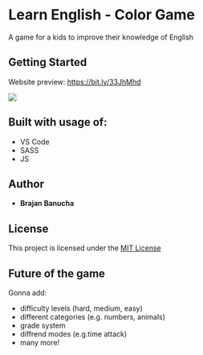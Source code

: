 # Learn English - Color Game

A game for a kids to improve their knowledge of English

## Getting Started

Website preview: https://bit.ly/33JhMhd

![](https://i.imgur.com/01bpODu.png)

## Built with usage of:

* VS Code
* SASS
* JS

## Author

* **Brajan Banucha** 

## License

This project is licensed under the [MIT License](LICENSE)

## Future of the game

Gonna add:
- difficulty levels (hard, medium, easy)
- different categories (e.g. numbers, animals)
- grade system
- diffrend modes (e.g.time attack)
- many more!
